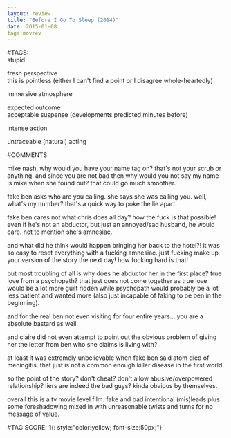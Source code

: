 ```yaml
---  
layout: review  
title: "Before I Go To Sleep (2014)"  
date: 2015-01-08  
tags:movrev  
---  
```

  
#TAGS:  
stupid  
  
fresh perspective  
this is pointless (either I can't find a point or I disagree whole-heartedly)  
  
immersive atmosphere  
  
expected outcome  
acceptable suspense (developments predicted minutes before)  
  
intense action  
  
untraceable (natural) acting  
  
#COMMENTS:  
  
mike nash, why would you have your name tag on? that's not your scrub or anything. and since you are not bad then why would you not say my name is mike when she found out? that could go much smoother.  
  
fake ben asks who are you calling. she says she was calling you. well, what's my number? that's a quick way to poke the lie apart.  
  
fake ben cares not what chris does all day? how the fuck is that possible! even if he's not an abductor, but just an annoyed/sad husband, he would care. not to mention she's amnesiac.  
  
and what did he think would happen bringing her back to the hotel?! it was so easy to reset everything with a fucking amnesiac.  just fucking make up your version of the story the next day! how fucking hard is that!  
  
but most troubling of all is why does he abductor her in the first place? true love from a psychopath? that just does not come together as true love would be a lot more guilt ridden while psychopath would probably be a lot less patient and wanted more (also just incapable of faking to be ben in the beginning).  
  
and for the real ben not even visiting for four entire years... you are a absolute bastard as well.  
  
and claire did not even attempt to point out the obvious problem of giving her the letter from ben who she claims is living with?  
  
at least it was extremely unbelievable when fake ben said atom died of meningitis. that just is not a common enough killer disease in the first world.  
  
so the point of the story? don't cheat? don't allow abusive/overpowered relationship? liers are indeed the bad guys? kinda obvious by themselves.  
  
overall this is a tv movie level film. fake and bad intentional (mis)leads plus some foreshadowing mixed in with unreasonable twists and turns for no message of value.  
  
  
  
  
  
#TAG SCORE: **1**{: style:"color:yellow; font-size:50px;"}  
